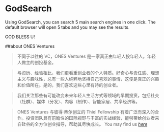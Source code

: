 # GodSearch
Using GodSearch, you can search 5 main search engines in one click. The default browser will open 5 tabs and you may see the results.

GOD BLESS U!

##about ONES Ventures

> 不同于以往的 VC，ONES Ventures 是一家真正由年轻人投年轻人，年轻人做主的创投基金。

> 与资历、经验相比，我们更看重创业者的个人特质。好奇心与责任感、理想主义与趣味性，总有一些人纯粹地坚持自己喜欢的事情，这便是真正的兴趣和价值所在。是的，我们喜欢这些心里有诗的创业者。

> 我们关注那些有可能改变未来年轻人生活方式等领域的早期投资，包括社交（社群）、媒体（分发）、内容（制作）、智能家居、共享经济等。

> ONES Ventures 与彼得·蒂尔创立的 Thiel Fellowship 有着广泛而深入的合作。投资团队具有前瞻性的国际视野与丰富的实战经验，能够带给创业者来自硅谷的全方位创业指导，帮助其尽快成长。
> You may find us *[here](http://en.weareones.com/)*
